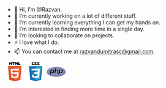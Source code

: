 - 👋 Hi, I’m @Razvan.
- 🔭 I’m currently working on a lot of different stuff.
- 🌱 I’m currently learning everything I can get my hands on.
- 👀 I’m interested in finding more time in a single day.
- 🤔 I’m looking to collaborate on projects.
- ⚡ I love what I do.
- 📫 You can contact me at razvandumitrasc@gmail.com.
<!---
dumitraz/dumitraz is a ✨ special ✨ repository because its `README.md` (this file) appears on your GitHub profile.
You can click the Preview link to take a look at your changes.
--->
  <img src="https://raw.githubusercontent.com/github/explore/80688e429a7d4ef2fca1e82350fe8e3517d3494d/topics/html/html.png" height="50px"></img>
  <img src="https://raw.githubusercontent.com/github/explore/80688e429a7d4ef2fca1e82350fe8e3517d3494d/topics/css/css.png" height="50px"></img>
  <img src="https://raw.githubusercontent.com/github/explore/80688e429a7d4ef2fca1e82350fe8e3517d3494d/topics/php/php.png" height="50px"></img>

